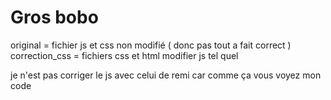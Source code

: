 <h1> Gros bobo </h1>

original = fichier js et css non modifié ( donc pas tout a fait correct )  <br>
correction_css = fichiers css et html modifier js tel quel 

je n'est pas corriger le js avec celui de remi car comme ça vous voyez mon code 
